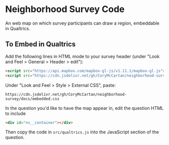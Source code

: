 # Neighborhood Survey Code

An web map on which survey participants can draw a region, embeddable in Qualtrics.

## To Embed in Qualtrics

Add the following lines in HTML mode to your survey header 
(under "Look and Feel > General > Header > edit"):

```html
<script src="https://api.mapbox.com/mapbox-gl-js/v1.11.1/mapbox-gl.js"></script>
<script src="https://cdn.jsdelivr.net/gh/CoryMcCartan/neighborhood-survey/docs/embedded.js"></script>
```

Under "Look and Feel > Style > External CSS", paste:
```
https://cdn.jsdelivr.net/gh/CoryMcCartan/neighborhood-survey/docs/embedded.css
```

In the question you'd like to have the map appear in, edit the question HTML
to include 
```html
<div id="ns__container"></div>
```

Then copy the code in `src/qualtrics.js` into the JavaScript section of the
question.
